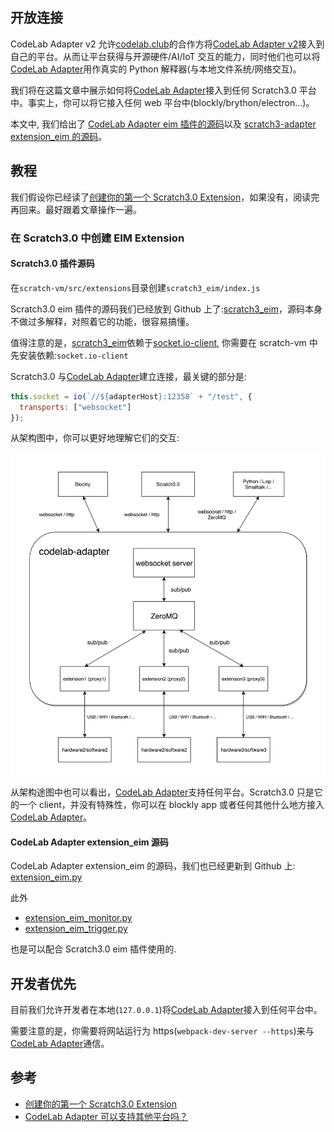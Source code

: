 ## 开放连接

CodeLab Adapter v2 允许[codelab.club](https://www.codelab.club/)的合作方将[CodeLab Adapter v2](https://codelab-adapter-docs.codelab.club/)接入到自己的平台。从而让平台获得与开源硬件/AI/IoT 交互的能力，同时他们也可以将[CodeLab Adapter](https://codelab-adapter-docs.codelab.club/)用作真实的 Python 解释器(与本地文件系统/网络交互)。

我们将在这篇文章中展示如何将[CodeLab Adapter](https://codelab.codelab.club/)接入到任何 Scratch3.0 平台中。事实上，你可以将它接入任何 web 平台中(blockly/brython/electron...)。

本文中, 我们给出了 [CodeLab Adapter eim 插件的源码](https://github.com/Scratch3Lab/codelab_adapter_extensions/blob/master/extensions_v2/extension_eim.py)以及 [scratch3-adapter extension_eim 的源码](https://github.com/Scratch3Lab/scratch3_eim)。

## 教程

我们假设你已经读了[创建你的第一个 Scratch3.0 Extension](https://blog.just4fun.site/create-first-Scratch3-Extension.html)，如果没有，阅读完再回来。最好跟着文章操作一遍。

### 在 Scratch3.0 中创建 EIM Extension

#### Scratch3.0 插件源码

在`scratch-vm/src/extensions`目录创建`scratch3_eim/index.js`

Scratch3.0 eim 插件的源码我们已经放到 Github 上了:[scratch3_eim](https://github.com/Scratch3Lab/scratch3_eim)，源码本身不做过多解释，对照着它的功能，很容易搞懂。

值得注意的是，[scratch3_eim](https://github.com/Scratch3Lab/scratch3_eim)依赖于[socket.io-client](https://github.com/socketio/socket.io-client), 你需要在 scratch-vm 中先安装依赖:`socket.io-client`

Scratch3.0 与[CodeLab Adapter](https://codelab-adapter-docs.codelab.club)建立连接，最关键的部分是:

```js
this.socket = io(`//${adapterHost}:12358` + "/test", {
  transports: ["websocket"]
});
```

从架构图中，你可以更好地理解它们的交互:

![](/img/codelab-adapter_35cfa251.png)

从架构途图中也可以看出，[CodeLab Adapter](https://codelab-adapter-docs.codelab.club)支持任何平台。Scratch3.0 只是它的一个 client，并没有特殊性，你可以在 blockly app 或者任何其他什么地方接入[CodeLab Adapter](https://codelab-adapter-docs.codelab.club)。

#### CodeLab Adapter extension_eim 源码

CodeLab Adapter extension_eim 的源码，我们也已经更新到 Github 上: [extension_eim.py](https://github.com/Scratch3Lab/codelab_adapter_extensions/blob/master/extensions_v2/extension_eim.py)

此外

- [extension_eim_monitor.py](https://github.com/Scratch3Lab/codelab_adapter_extensions/blob/master/extensions_v2/extension_eim_monitor.py)
- [extension_eim_trigger.py](https://github.com/Scratch3Lab/codelab_adapter_extensions/blob/master/extensions_v2/extension_eim_trigger.py)

也是可以配合 Scratch3.0 eim 插件使用的.

## 开发者优先

目前我们允许开发者在本地(`127.0.0.1`)将[CodeLab Adapter](https://codelab-adapter-docs.codelab.club)接入到任何平台中。

需要注意的是，你需要将网站运行为 https(`webpack-dev-server --https`)来与[CodeLab Adapter](https://codelab-adapter-docs.codelab.club)通信。

<!--
[CodeLab Adapter](https://codelab-adapter-docs.codelab.club)目前接受以下 http origin 与它通信:

- 127.0.0.1
- localhost
- 0.0.0.0
- scratch.mit.edu
- scratch3.codelab.club


第三方平台接入的条款我们正在制定中。目前大家可以现在本地测试。
-->


## 参考

- [创建你的第一个 Scratch3.0 Extension](https://blog.just4fun.site/create-first-Scratch3-Extension.html)
- [CodeLab Adapter 可以支持其他平台吗？](https://adapter.codelab.club/user_guide/FAQ/#codelab-adapter)